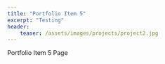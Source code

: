 ```yaml
---
title: "Portfolio Item 5"
excerpt: "Testing"
header:
    teaser: /assets/images/projects/project2.jpg
---
```


Portfolio Item 5 Page
